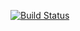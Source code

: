 [![Build Status](https://travis-ci.org/tersiakoetzee/greetings-webapp.svg?branch=master)](https://travis-ci.org/tersiakoetzee/greetings-webapp)
